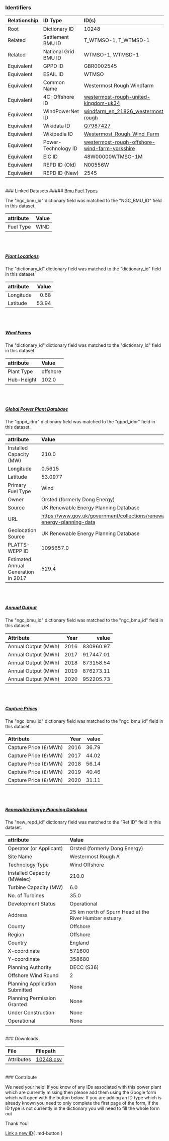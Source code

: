 ### Identifiers

| Relationship   | ID Type              | ID(s)                                                                                                                                    |
|:---------------|:---------------------|:-----------------------------------------------------------------------------------------------------------------------------------------|
| Root           | Dictionary ID        | 10248                                                                                                                                    |
| Related        | Settlement BMU ID    | T_WTMSO-1, T_WTMSD-1                                                                                                                     |
| Related        | National Grid BMU ID | WTMSO-1, WTMSD-1                                                                                                                         |
| Equivalent     | GPPD ID              | GBR0002545                                                                                                                               |
| Equivalent     | ESAIL ID             | WTMSO                                                                                                                                    |
| Equivalent     | Common Name          | Westermost Rough Windfarm                                                                                                                |
| Equivalent     | 4C-Offshore ID       | [westermost-rough-united-kingdom-uk34](https://www.4coffshore.com/windfarms/united-kingdom/westermost-rough-united-kingdom-uk34.html)    |
| Equivalent     | WindPowerNet ID      | [windfarm_en_21826_westermost-rough](https://www.thewindpower.net/windfarm_en_21826_westermost-rough.php)                                |
| Equivalent     | Wikidata ID          | [Q7987427](https://www.wikidata.org/wiki/Q7987427)                                                                                       |
| Equivalent     | Wikipedia ID         | [Westermost_Rough_Wind_Farm](https://en.wikipedia.org/wiki/Westermost_Rough_Wind_Farm)                                                   |
| Equivalent     | Power-Technology ID  | [westermost-rough-offshore-wind-farm-yorkshire](https://www.power-technology.com/projects/westermost-rough-offshore-wind-farm-yorkshire) |
| Equivalent     | EIC ID               | 48W00000WTMSO-1M                                                                                                                         |
| Equivalent     | REPD ID (Old)        | N00556W                                                                                                                                  |
| Equivalent     | REPD ID (New)        | 2545                                                                                                                                     |

<br>
### Linked Datasets
##### <a href="https://osuked.github.io/Power-Station-Dictionary/datasets/bmu-fuel-types">Bmu Fuel Types</a>



The "ngc_bmu_id" dictionary field was matched to the "NGC_BMU_ID" field in this dataset.

| attribute   | Value   |
|:------------|:--------|
| Fuel Type   | WIND    |

<br><br>
##### <a href="https://osuked.github.io/Power-Station-Dictionary/datasets/plant-locations">Plant Locations</a>



The "dictionary_id" dictionary field was matched to the "dictionary_id" field in this dataset.

| attribute   |   Value |
|:------------|--------:|
| Longitude   |    0.68 |
| Latitude    |   53.94 |

<br><br>
##### <a href="https://osuked.github.io/Power-Station-Dictionary/datasets/wind-farms">Wind Farms</a>



The "dictionary_id" dictionary field was matched to the "dictionary_id" field in this dataset.

| attribute   | Value    |
|:------------|:---------|
| Plant Type  | offshore |
| Hub-Height  | 102.0    |

<br><br>
##### <a href="https://osuked.github.io/Power-Station-Dictionary/datasets/global-power-plant-database">Global Power Plant Database</a>



The "gppd_idnr" dictionary field was matched to the "gppd_idnr" field in this dataset.

| attribute                           | Value                                                                    |
|:------------------------------------|:-------------------------------------------------------------------------|
| Installed Capacity (MW)             | 210.0                                                                    |
| Longitude                           | 0.5615                                                                   |
| Latitude                            | 53.0977                                                                  |
| Primary Fuel Type                   | Wind                                                                     |
| Owner                               | Orsted (formerly Dong Energy)                                            |
| Source                              | UK Renewable Energy Planning Database                                    |
| URL                                 | https://www.gov.uk/government/collections/renewable-energy-planning-data |
| Geolocation Source                  | UK Renewable Energy Planning Database                                    |
| PLATTS-WEPP ID                      | 1095657.0                                                                |
| Estimated Annual Generation in 2017 | 529.4                                                                    |

<br><br>
##### <a href="https://osuked.github.io/Power-Station-Dictionary/datasets/annual-output">Annual Output</a>



The "ngc_bmu_id" dictionary field was matched to the "ngc_bmu_id" field in this dataset.

| Attribute           |   Year |     value |
|:--------------------|-------:|----------:|
| Annual Output (MWh) |   2016 | 830960.97 |
| Annual Output (MWh) |   2017 | 917447.01 |
| Annual Output (MWh) |   2018 | 873158.54 |
| Annual Output (MWh) |   2019 | 876273.11 |
| Annual Output (MWh) |   2020 | 952205.73 |

<br><br>
##### <a href="https://osuked.github.io/Power-Station-Dictionary/datasets/capture-prices">Capture Prices</a>



The "ngc_bmu_id" dictionary field was matched to the "ngc_bmu_id" field in this dataset.

| Attribute             |   Year |   value |
|:----------------------|-------:|--------:|
| Capture Price (£/MWh) |   2016 |   36.79 |
| Capture Price (£/MWh) |   2017 |   44.02 |
| Capture Price (£/MWh) |   2018 |   56.14 |
| Capture Price (£/MWh) |   2019 |   40.46 |
| Capture Price (£/MWh) |   2020 |   31.11 |

<br><br>
##### <a href="https://osuked.github.io/Power-Station-Dictionary/datasets/renewable-energy-planning-database">Renewable Energy Planning Database</a>



The "new_repd_id" dictionary field was matched to the "Ref ID" field in this dataset.

| attribute                      | Value                                                  |
|:-------------------------------|:-------------------------------------------------------|
| Operator (or Applicant)        | Orsted (formerly Dong Energy)                          |
| Site Name                      | Westermost Rough A                                     |
| Technology Type                | Wind Offshore                                          |
| Installed Capacity (MWelec)    | 210.0                                                  |
| Turbine Capacity (MW)          | 6.0                                                    |
| No. of Turbines                | 35.0                                                   |
| Development Status             | Operational                                            |
| Address                        | 25 km north of Spurn Head at the River Humber estuary. |
| County                         | Offshore                                               |
| Region                         | Offshore                                               |
| Country                        | England                                                |
| X-coordinate                   | 571600                                                 |
| Y-coordinate                   | 358680                                                 |
| Planning Authority             | DECC (S36)                                             |
| Offshore Wind Round            | 2                                                      |
| Planning Application Submitted | None                                                   |
| Planning Permission Granted    | None                                                   |
| Under Construction             | None                                                   |
| Operational                    | None                                                   |


<br>
### Downloads


| File       | Filepath                                                                              |
|:-----------|:--------------------------------------------------------------------------------------|
| Attributes | [10248.csv](https://osuked.github.io/Power-Station-Dictionary/object_attrs/10248.csv) |


<br>
### Contribute

We need your help! If you know of any IDs associated with this power plant which are currently missing then please add them using the Google form which will open with the button below. If you are adding an ID type which is already known you need to only complete the first page of the form, if the ID type is not currently in the dictionary you will need to fill the whole form out

Thank You!

[Link a new ID](https://docs.google.com/forms/d/e/1FAIpQLSc5jRsQ7NgiLLXbwo9PUdwTQyuqbRwThltG56-o6NVSe7E_nw/viewform?usp=pp_url&entry.251912331=10248){ .md-button }